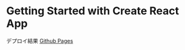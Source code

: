 # Getting Started with Create React App

デプロイ結果 [Github Pages](https://yamaguchiryuta.github.io/portfolio/)